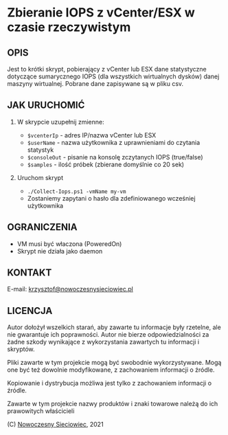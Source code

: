 # Zbieranie IOPS z vCenter/ESX w czasie rzeczywistym

## OPIS

Jest to krótki skrypt, pobierający z vCenter lub ESX dane statystyczne dotyczące sumarycznego IOPS (dla wszystkich wirtualnych dysków) danej maszyny wirtualnej. Pobrane dane zapisywane są w pliku csv.

## **JAK URUCHOMIĆ**

1. W skrypcie uzupełnij zmienne:

   - `$vcenterIp` - adres IP/nazwa vCenter lub ESX
   - `$userName` - nazwa użytkownika z uprawnieniami do czytania statystyk
   - `$consoleOut` - pisanie na konsolę zczytanych IOPS (true/false)
   - `$samples` - ilość próbek (zbierane domyślnie co 20 sek)

2. Uruchom skrypt

   - `./Collect-Iops.ps1 -vmName my-vm`
   - Zostaniemy zapytani o hasło dla zdefiniowanego wcześniej użytkownika

## OGRANICZENIA

- VM musi być właczona (PoweredOn)
- Skrypt nie działa jako daemon

## **KONTAKT**

E-mail: [krzysztof@nowoczesnysieciowiec.pl](mailto:krzysztof@nowoczesnysieciowiec.pl?Subject=Projekt%20VagrantAnsibleSetup)

## **LICENCJA**

Autor dołożył wszelkich starań, aby zawarte tu informacje były rzetelne, ale nie gwarantuje ich poprawności. Autor nie bierze odpowiedzialności za żadne szkody wynikające z wykorzystania zawartych tu informacji i skryptów.

Pliki zawarte w tym projekcie mogą być swobodnie wykorzystywane. Mogą one być też dowolnie modyfikowane, z zachowaniem informacji o źródle.

Kopiowanie i dystrybucja możliwa jest tylko z zachowaniem informacji o źródle.

Zawarte w tym projekcie nazwy produktów i znaki towarowe należą do ich prawowitych właścicieli

(C) [Nowoczesny Sieciowiec](https://nowoczesnysieciowiec.pl "Blog Nowoczesny Sieciowiec"), 2021
